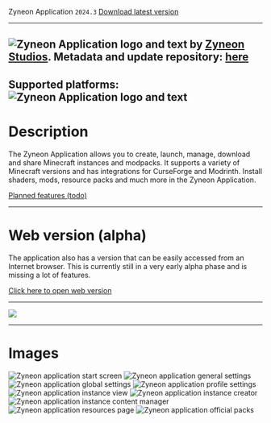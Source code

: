 Zyneon Application ```2024.3``` [Download latest version](https://github.com/danieldieeins/Zyneon-Application/releases/latest)

---
![Zyneon Application logo and text](https://i.ibb.co/tsKhXtB/23.png)
by [Zyneon Studios](https://www.zyneonstudios.com). Metadata and update repository: [here](https://github.com/danieldieeins/ZyneonApplicationContent)
---
Supported platforms:
![Zyneon Application logo and text](https://i.ibb.co/FK4LNHm/platforms.png)
---
# Description
The Zyneon Application allows you to create, launch, manage, download and share Minecraft instances and modpacks. It supports a variety of Minecraft versions and has integrations for CurseForge and Modrinth. Install shaders, mods, resource packs and much more in the Zyneon Application.

[Planned features (todo)](https://github.com/danieldieeins/Zyneon-Application/blob/master/application-main/TODO.md)

---
# Web version (alpha)
The application also has a version that can be easily accessed from an Internet browser. This is currently still in a very early alpha phase and is missing a lot of features.

[Click here to open web version](https://www.zyneonstudios.com/nexus/app)

---
[<img src="https://i.ibb.co/nBLzRMT/download.png">](https://github.com/danieldieeins/Zyneon-Application/releases/latest)

---
# Images
![Zyneon application start screen](https://i.ibb.co/GJqWk0n/start.png)
![Zyneon application general settings](https://i.ibb.co/8Xcbj6N/general.png)
![Zyneon application global settings](https://i.ibb.co/MChrbNt/global.png)
![Zyneon application profile settings](https://i.ibb.co/YcZkyf6/profile.png)
![Zyneon application instance view](https://i.ibb.co/g7v9bzt/zyneonplus.png)
![Zyneon application instance creator](https://i.ibb.co/nLv9k26/creator.png)
![Zyneon application instance content manager](https://i.ibb.co/DL16dk4/mods.png)
![Zyneon application resources page](https://i.ibb.co/ys5tdv9/resources.png)
![Zyneon application official packs](https://i.ibb.co/RchrH1j/official.png)